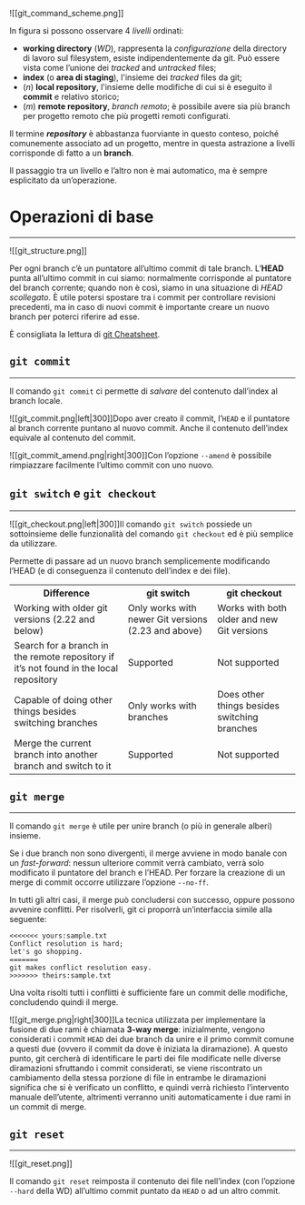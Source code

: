 ![[git_command_scheme.png]]

In figura si possono osservare 4 _livelli_ ordinati:

- **working directory** (*WD*), rappresenta la _configurazione_ della directory di lavoro sul filesystem, esiste indipendentemente da git. Può essere vista come l’unione dei _tracked_ and _untracked_ files;
- **index** (o **area di staging**), l'insieme dei _tracked_ files da git;
- ($n$) **local repository**, l'insieme delle modifiche di cui si è eseguito il **commit** e relativo storico;
- ($m$) **remote repository**, *branch remoto*; è possibile avere sia più branch per progetto remoto che più progetti remoti configurati.

Il termine _**repository**_ è abbastanza fuorviante in questo conteso, poiché comunemente associato ad un progetto, mentre in questa astrazione a livelli corrisponde di fatto a un **branch**.

Il passaggio tra un livello e l’altro non è mai automatico, ma è sempre esplicitato da un’operazione.

# Operazioni di base
---
![[git_structure.png]]

Per ogni branch c’è un puntatore all’ultimo commit di tale branch.
L’**HEAD** punta all’ultimo commit in cui siamo: normalmente corrisponde al puntatore del branch corrente; quando non è così, siamo in una situazione di _HEAD scollegato_.
È utile potersi spostare tra i commit per controllare revisioni precedenti, ma in caso di nuovi commit è importante creare un nuovo branch per poterci riferire ad esse.

È consigliata la lettura di [git Cheatsheet](http://ndpsoftware.com/git-cheatsheet.html).

## `git commit`
---
Il comando `git commit` ci permette di _salvare_ del contenuto dall’index al branch locale.

![[git_commit.png|left|300]]Dopo aver creato il commit, l’`HEAD` e il puntatore al branch corrente puntano al nuovo commit. Anche il contenuto dell’index equivale al contenuto del commit.
 






![[git_commit_amend.png|right|300]]Con l’opzione `--amend` è possibile rimpiazzare facilmente l’ultimo commit con uno nuovo.






## `git switch` e `git checkout`
---
![[git_checkout.png|left|300]]Il comando `git switch` possiede un sottoinsieme delle funzionalità del comando `git checkout` ed è più semplice da utilizzare.

Permette di passare ad un nuovo branch semplicemente modificando l’HEAD (e di conseguenza il contenuto dell’index e dei file).



<table class='base-table full-size centered rounded'>
	<tr>
		<th>Difference</th>
		<th>git switch</th>
		<th>git checkout</th>
	</tr>
	<tr>
		<td>Working with older git versions (2.22 and below)</td>
		<td>Only works with newer Git versions (2.23 and above)</td>
		<td>Works with both older and new Git versions</td>
	</tr>
	<tr>
		<td>Search for a branch in the remote repository if it’s not found in the local repository</td>
		<td>Supported</td>
		<td>Not supported</td>
	</tr>
	<tr>
		<td>Capable of doing other things besides switching branches</td>
		<td>Only works with branches</td>
		<td>Does other things besides switching branches</td>
	</tr>
	<tr>
		<td>Merge the current branch into another branch and switch to it</td>
		<td>Supported</td>
		<td>Not supported</td>
	</tr>
</table>

## `git merge`
---
Il comando `git merge` è utile per unire branch (o più in generale alberi) insieme.

Se i due branch non sono divergenti, il merge avviene in modo banale con un _fast-forward_: nessun ulteriore commit verrà cambiato, verrà solo modificato il puntatore del branch e l’HEAD.
Per forzare la creazione di un merge di commit occorre utilizzare l’opzione `--no-ff`.

In tutti gli altri casi, il merge può concludersi con successo, oppure possono avvenire conflitti. Per risolverli, git ci proporrà un’interfaccia simile alla seguente:

```console
<<<<<<< yours:sample.txt
Conflict resolution is hard;
let's go shopping.
=======
git makes conflict resolution easy.
>>>>>>> theirs:sample.txt
```

Una volta risolti tutti i conflitti è sufficiente fare un commit delle modifiche, concludendo quindi il merge.

![[git_merge.png|right|300]]La tecnica utilizzata per implementare la fusione di due rami è chiamata **3-way merge**: inizialmente, vengono considerati i commit `HEAD` dei due branch da unire e il primo commit comune a questi due (ovvero il commit da dove è iniziata la diramazione). A questo punto, git cercherà di identificare le parti dei file modificate nelle diverse diramazioni sfruttando i commit considerati, se viene riscontrato un cambiamento della stessa porzione di file in entrambe le diramazioni significa che si è verificato un conflitto, e quindi verrà richiesto l’intervento manuale dell’utente, altrimenti verranno uniti automaticamente i due rami in un commit di merge.

## `git reset`
---
![[git_reset.png]]

Il comando `git reset` reimposta il contenuto dei file nell’index (con l’opzione `--hard` della WD) all’ultimo commit puntato da `HEAD` o ad un altro commit.